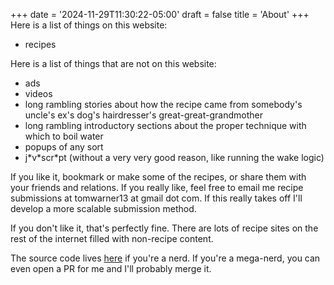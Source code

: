 +++
date = '2024-11-29T11:30:22-05:00'
draft = false
title = 'About'
+++
Here is a list of things on this website:

- recipes

Here is a list of things that are not on this website:

- ads
- videos
- long rambling stories about how the recipe came from somebody's uncle's ex's dog's hairdresser's great-great-grandmother
- long rambling introductory sections about the proper technique with which to boil water
- popups of any sort
- j\*v\*scr\*pt (without a very very good reason, like running the wake logic)

If you like it, bookmark or make some of the recipes, or share them with your friends and relations. If you really like, feel free to email me recipe submissions at tomwarner13 at gmail dot com. If this really takes off I'll develop a more scalable submission method.

If you don't like it, that's perfectly fine. There are lots of recipe sites on the rest of the internet filled with non-recipe content.

The source code lives [here](https://github.com/tomwarner13/literallyjustrecipes) if you're a nerd. If you're a mega-nerd, you can even open a PR for me and I'll probably merge it.
